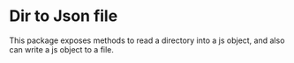 # Dir to Json file

This package exposes methods to read a directory into a js object, and also can write a js object to a file.


